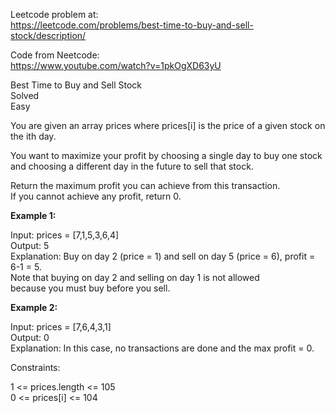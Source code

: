 Leetcode problem at:  
https://leetcode.com/problems/best-time-to-buy-and-sell-stock/description/  

Code from Neetcode:  
https://www.youtube.com/watch?v=1pkOgXD63yU  

Best Time to Buy and Sell Stock  
Solved  
Easy  
  
You are given an array prices where prices[i] is the price of a given stock on the ith day.  

You want to maximize your profit by choosing a single day to buy one stock  
and choosing a different day in the future to sell that stock.  

Return the maximum profit you can achieve from this transaction.  
If you cannot achieve any profit, return 0.

**Example 1:**  

Input: prices = [7,1,5,3,6,4]  
Output: 5  
Explanation: Buy on day 2 (price = 1) and sell on day 5 (price = 6), profit = 6-1 = 5.  
Note that buying on day 2 and selling on day 1 is not allowed  
because you must buy before you sell.  

**Example 2:**  

Input: prices = [7,6,4,3,1]  
Output: 0  
Explanation: In this case, no transactions are done and the max profit = 0.  
 

Constraints:  

1 <= prices.length <= 105  
0 <= prices[i] <= 104  
